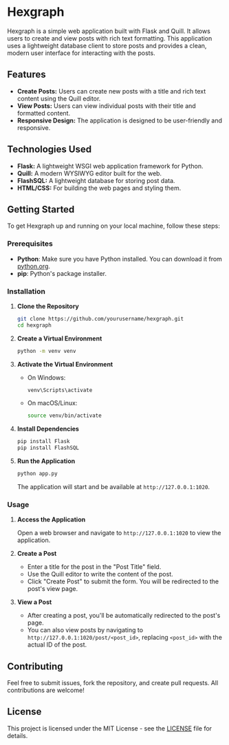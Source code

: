 # Hexgraph

Hexgraph is a simple web application built with Flask and Quill. It allows users to create and view posts with rich text formatting. This application uses a lightweight database client to store posts and provides a clean, modern user interface for interacting with the posts.

## Features

- **Create Posts:** Users can create new posts with a title and rich text content using the Quill editor.
- **View Posts:** Users can view individual posts with their title and formatted content.
- **Responsive Design:** The application is designed to be user-friendly and responsive.

## Technologies Used

- **Flask:** A lightweight WSGI web application framework for Python.
- **Quill:** A modern WYSIWYG editor built for the web.
- **FlashSQL:** A lightweight database for storing post data.
- **HTML/CSS:** For building the web pages and styling them.

## Getting Started

To get Hexgraph up and running on your local machine, follow these steps:

### Prerequisites

- **Python**: Make sure you have Python installed. You can download it from [python.org](https://www.python.org/).
- **pip**: Python's package installer.

### Installation

1. **Clone the Repository**

   ```bash
   git clone https://github.com/yourusername/hexgraph.git
   cd hexgraph
   ```

2. **Create a Virtual Environment**

   ```bash
   python -m venv venv
   ```

3. **Activate the Virtual Environment**

   - On Windows:
     ```bash
     venv\Scripts\activate
     ```
   - On macOS/Linux:
     ```bash
     source venv/bin/activate
     ```

4. **Install Dependencies**

   ```bash
   pip install Flask
   pip install FlashSQL
   ```

5. **Run the Application**

   ```bash
   python app.py
   ```

   The application will start and be available at `http://127.0.0.1:1020`.

### Usage

1. **Access the Application**

   Open a web browser and navigate to `http://127.0.0.1:1020` to view the application.

2. **Create a Post**

   - Enter a title for the post in the "Post Title" field.
   - Use the Quill editor to write the content of the post.
   - Click "Create Post" to submit the form. You will be redirected to the post's view page.

3. **View a Post**

   - After creating a post, you'll be automatically redirected to the post's page.
   - You can also view posts by navigating to `http://127.0.0.1:1020/post/<post_id>`, replacing `<post_id>` with the actual ID of the post.

## Contributing

Feel free to submit issues, fork the repository, and create pull requests. All contributions are welcome!

## License

This project is licensed under the MIT License - see the [LICENSE](LICENSE) file for details.

